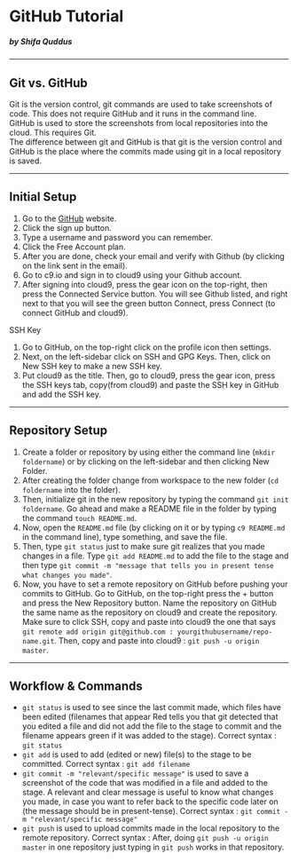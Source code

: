 # GitHub Tutorial

##### _by Shifa Quddus_

---
## Git vs. GitHub
Git is the version control, git commands are used to take screenshots of code. This does not require GitHub and it runs in the command line.    
GitHub is used to store the screenshots from local repositories into the cloud. This requires Git.  
The difference between git and GitHub is that git is the version control and GitHub is the place where the commits made using git in a local repository is saved. 

---
## Initial Setup
1. Go to the [GitHub](https://github.com) website.
2. Click the sign up button.
3. Type a username and password you can remember.
4. Click the Free Account plan.
5. After you are done, check your email and verify with Github (by clicking on the link sent in the email).
6. Go to c9.io and sign in to cloud9 using your Github account.
7. After signing into cloud9, press the gear icon on the top-right, then press the Connected Service button. You will see Github listed, and right next to that you will see the green button Connect, press Connect (to connect GitHub and cloud9).  

SSH Key  
1. Go to GitHub, on the top-right click on the profile icon then settings.  
2. Next, on the left-sidebar click on SSH and GPG Keys. Then, click on New SSH key to make a new SSH key.   
3. Put cloud9 as the title. Then, go to cloud9, press the gear icon, press the SSH keys tab, copy(from cloud9) and paste the SSH key in GitHub and add the SSH key.

---
## Repository Setup
1. Create a folder or repository by using either the command line (`mkdir foldername`) or by clicking on the left-sidebar and then clicking New Folder. 
2. After creating the folder change from workspace to the new folder (`cd foldername` into the folder). 
3. Then, initialize git in the new repository by typing the command `git init foldername`. Go ahead and make a README file in the folder by typing the command `touch README.md`. 
4. Now, open the `README.md` file (by clicking on it or by typing `c9 README.md` in the command line), type something, and save the file. 
5. Then, type `git status` just to make sure git realizes that you made changes in a file. Type `git add README.md` to add the file to the stage and then type `git commit -m "message that tells you in present tense what changes you made"`.
6. Now, you have to set a remote repository on GitHub before pushing your commits to GitHub. Go to GitHub, on the top-right press the + button and press the New Repository button. Name the repository on GitHub the same name as the repository on cloud9 and create the repository. Make sure to click SSH, copy and paste into cloud9 the one that says `git remote add origin git@github.com : yourgithubusername/repo-name.git`. Then, copy and paste into cloud9 : `git push -u origin master`. 


---
## Workflow & Commands
* `git status` is used to see since the last commit made, which files have been edited (filenames that appear Red tells you that git detected that you edited a file and did not add the file to the stage to commit and the filename appears green if it was added to the stage). Correct syntax : `git status` 
* `git add` is used to add (edited or new) file(s) to the stage to be committed. Correct syntax : `git add filename`  
* `git commit -m "relevant/specific message"` is used to save a screenshot of the code that was modified in a file and added to the stage. A relevant and clear message is useful to know what changes you made, in case you want to refer back to the specific code later on (the message should be in present-tense). Correct syntax : `git commit -m "relevant/specific message"`    
* `git push` is used to upload commits made in the local repository to the remote repository. Correct syntax : After, doing `git push -u origin master` in one repository just typing in `git push` works in that repository.


